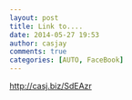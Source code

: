 ```yaml
---
layout: post
title: Link to....
date: 2014-05-27 19:53
author: casjay
comments: true
categories: [AUTO, FaceBook]
---
```


<http://casj.biz/SdEAzr>  
